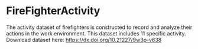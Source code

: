 # FireFighterActivity
The activity dataset of firefighters is constructed to record and analyze their actions in the work environment.  This dataset includes 11 specific activity. 
Download dataset here: https://dx.doi.org/10.21227/9w3p-v638
